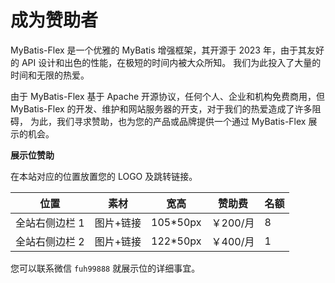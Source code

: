 # 成为赞助者

MyBatis-Flex 是一个优雅的 MyBatis 增强框架，其开源于 2023 年，由于其友好的 API 设计和出色的性能，在极短的时间内被大众所知。
我们为此投入了大量的时间和无限的热爱。


由于 MyBatis-Flex 基于 Apache 开源协议，任何个人、企业和机构免费商用，但 MyBatis-Flex 的开发、维护和网站服务器的开支，对于我们的热爱造成了许多阻碍，
为此，我们寻求赞助，也为您的产品或品牌提供一个通过 MyBatis-Flex 展示的机会。

**展示位赞助**


在本站对应的位置放置您的 LOGO 及跳转链接。

| 位置              | 素材	          | 宽高          | 赞助费       | 名额        |
| ---------------- | ---------------- | ------------- | ---------- |------------ |
| 全站右侧边栏 1     | 图片+链接         | 105*50px      | ￥200/月     | 8          |
| 全站右侧边栏 2     | 图片+链接         | 122*50px      | ￥400/月     |1           |


您可以联系微信 `fuh99888` 就展示位的详细事宜。
